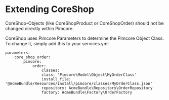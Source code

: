 # Extending CoreShop

CoreShop-Objects (like CoreShopProduct or CoreShopOrder) should not be changed directly within Pimcore.

CoreShop uses Pimcore Parameters to determine the Pimcore Object Class. To change it, simply add this to your services.yml

```
parameters:
    core_shop_order:
    	pimcore:
			order:
				classes:
                class: 'Pimcore\Model\Object\MyOrderClass'
                install_file: '@AcmeBundle/Resources/install/pimcore/classes/MyOrderClass.json'
                repository: AcmeBundle\Repository\OrderRepository
                factory: AcmeBundle\Factory\OrderFactory
```